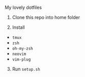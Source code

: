 My lovely dotfiles

1. Clone this repo into home folder

2. Install
- `tmux`
- `zsh`
- `oh-my-zsh`
- `neovim`
- `vim-plug`

3. Run `setup.sh`
